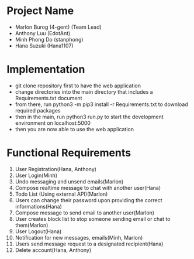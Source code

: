 # Project Name
- Marlon Burog (4-gent) (Team Lead)
- Anthony Luu (EdotAnt)
- Minh Phong Do (stanphong)
- Hana Suzuki (Hana1107)

# Implementation
* git clone repository first to have the web application
* change directories into the main directory that includes a Requirements.txt document
* from there, run python3 -m pip3 install -r Requirements.txt to download required packages
* then in the main, run python3 run.py to start the development environment on localhost:5000
* then you are now able to use the web application

# Functional Requirements
1. User Registration(Hana, Anthony)
2. User Login(Minh)
3. Undo messaging and unsend emails(Marlon)
4. Compose realtime message to chat with another user(Hana)
5. Todo List (Using external API)(Marlon)
6. Users can change their password upon providing the correct informations(Hana)
7. Compose message to send email to another user(Marlon)
8. User creates block list to stop someone sending email or chat to them(Marlon)
9. User Logout(Hana)
10. Notification for new messages, emails(Minh, Marlon)
11. Users send message request to a designated recipient(Hana)
12. Delete account(Hana, Anthony)
